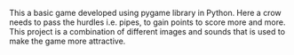 This a basic game developed using pygame library in Python. Here a crow needs to pass the hurdles i.e. pipes, to gain points to score more and more.
This project is a combination of different images and sounds that is used to make the game more attractive.

